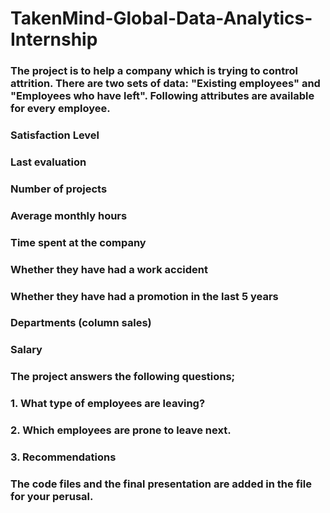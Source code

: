 # TakenMind-Global-Data-Analytics-Internship

### The project is to help a company which is trying to control attrition. There are two sets of data: "Existing employees" and "Employees who have left". Following attributes are available for every employee.
### Satisfaction Level
### Last evaluation
### Number of projects
### Average monthly hours
### Time spent at the company
### Whether they have had a work accident
### Whether they have had a promotion in the last 5 years
### Departments (column sales)
### Salary

### The project answers the following questions; 
### 1. What type of employees are leaving? 
### 2. Which employees are prone to leave next. 
### 3. Recommendations

### The code files and the final presentation are added in the file for your perusal.
  
